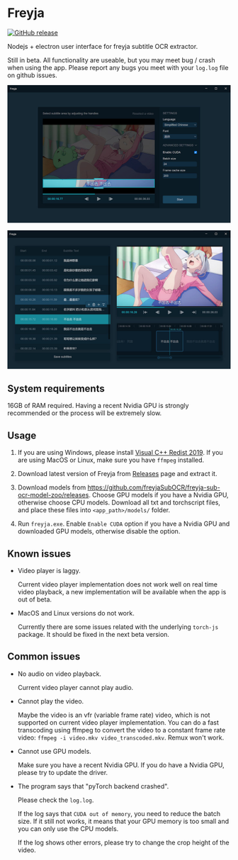 # Freyja

[![GitHub release](https://img.shields.io/github/release/freyjaSubOCR/freyja-sub-ocr-electron)](https://GitHub.com/freyjaSubOCR/freyja-sub-ocr-electron/releases/)

Nodejs + electron user interface for freyja subtitle OCR extractor.

Still in beta. All functionality are useable, but you may meet bug / crash when using the app. Please report any bugs
you meet with your ```log.log``` file on github issues.

![Config page screenshot](.img/config.jpg)

![Edit page screenshot](.img/edit.jpg)

## System requirements

16GB of RAM required. Having a recent Nvidia GPU is strongly recommended or the process will be extremely slow.

## Usage

1. If you are using Windows, please install [Visual C++ Redist 2019](https://aka.ms/vs/16/release/vc_redist.x64.exe). If
   you are using MacOS or Linux, make sure you have ```ffmpeg``` installed.

2. Download latest version of Freyja from [Releases](https://github.com/freyjaSubOCR/freyja-sub-ocr-electron/releases)
   page and extract it.

3. Download models from <https://github.com/freyjaSubOCR/freyja-sub-ocr-model-zoo/releases>. Choose GPU models if you
   have a Nvidia GPU, otherwise choose CPU models. Download all txt and torchscript files, and place these files into
   ```<app_path>/models/``` folder.

4. Run ```freyja.exe```. Enable ```Enable CUDA``` option if you have a Nvidia GPU and downloaded GPU models,
   otherwise disable the option.

## Known issues

- Video player is laggy.

  Current video player implementation does not work well on real time video playback, a new implementation will be
  available when the app is out of beta.

- MacOS and Linux versions do not work.

  Currently there are some issues related with the underlying ```torch-js``` package. It should be fixed in the next
  beta version.

## Common issues

- No audio on video playback.

  Current video player cannot play audio.

- Cannot play the video.

  Maybe the video is an vfr (variable frame rate) video, which is not supported on current video player
  implementation. You can do a fast transcoding using ffmpeg to convert the video to a constant frame rate video:
  ```ffmpeg -i video.mkv video_transcoded.mkv```. Remux won't work.

- Cannot use GPU models.

  Make sure you have a recent Nvidia GPU. If you do have a Nvidia GPU, please try to update the driver.

- The program says that "pyTorch backend crashed".

  Please check the ```log.log```.
  
  If the log says that ```CUDA out of memory```, you need to reduce the batch size. If it still not works, it means that
  your GPU memory is too small and you can only use the CPU models.

  If the log shows other errors, please try to change the crop height of the video.
